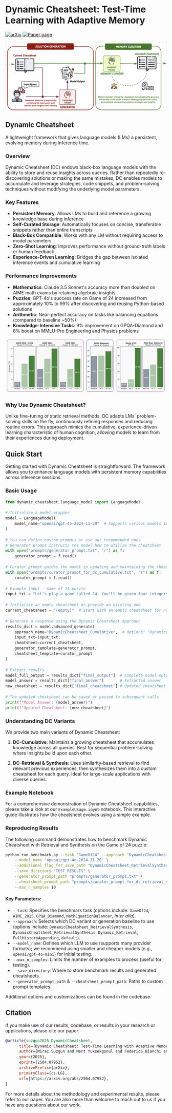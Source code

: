# Dynamic Cheatsheet: Test-Time Learning with Adaptive Memory

[![arXiv](https://img.shields.io/badge/arXiv-2504.07952-b31b1b.svg)](https://arxiv.org/abs/2504.07952) [![Paper page](https://huggingface.co/datasets/huggingface/badges/resolve/main/paper-page-sm-dark.svg)](https://arxiv.org/abs/2504.07952)

![Dynamic Cheatsheet Illustration](figures/Illustration.png)

## Dynamic Cheatsheet

A lightweight framework that gives language models (LMs) a persistent, evolving memory during inference time.

### Overview

Dynamic Cheatsheet (DC) endows black-box language models with the ability to store and reuse insights across queries. Rather than repeatedly re-discovering solutions or making the same mistakes, DC enables models to accumulate and leverage strategies, code snippets, and problem-solving techniques without modifying the underlying model parameters.

### Key Features

* **Persistent Memory**: Allows LMs to build and reference a growing knowledge base during inference
* **Self-Curated Storage**: Automatically focuses on concise, transferable snippets rather than entire transcripts
* **Black-Box Compatible**: Works with any LM without requiring access to model parameters
* **Zero-Shot Learning**: Improves performance without ground-truth labels or human feedback
* **Experience-Driven Learning**: Bridges the gap between isolated inference events and cumulative learning

### Performance Improvements

* **Mathematics**: Claude 3.5 Sonnet's accuracy more than doubled on AIME math exams by retaining algebraic insights
* **Puzzles**: GPT-4o's success rate on Game of 24 increased from approximately 10% to 99% after discovering and reusing Python-based solutions
* **Arithmetic**: Near-perfect accuracy on tasks like balancing equations (compared to baseline ~50%)
* **Knowledge-Intensive Tasks**: 9% improvement on GPQA-Diamond and 8% boost on MMLU-Pro Engineering and Physics problems

![Dynamic Cheatsheet Performance](figures/OverallPerformance.png)


### Why Use Dynamic Cheatsheet?

Unlike fine-tuning or static retrieval methods, DC adapts LMs' problem-solving skills on the fly, continuously refining responses and reducing routine errors. This approach mimics the cumulative, experience-driven learning characteristic of human cognition, allowing models to learn from their experiences during deployment.

## Quick Start

Getting started with Dynamic Cheatsheet is straightforward. The framework allows you to enhance language models with persistent memory capabilities across inference sessions.

### Basic Usage

```python
from dynamic_cheatsheet.language_model import LanguageModel

# Initialize a model wrapper
model = LanguageModel(
    model_name="openai/gpt-4o-2024-11-20"  # Supports various models including OpenAI, Anthropic, DeepSeek, Llama, Gemini, etc.
)

# You can define custom prompts or use our recommended ones
# Generator prompt instructs the model how to utilize the cheatsheet
with open("prompts/generator_prompt.txt", "r") as f:
    generator_prompt = f.read()

# Curator prompt guides the model in updating and maintaining the cheatsheet
with open("prompts/curator_prompt_for_dc_cumulative.txt", "r") as f:
    curator_prompt = f.read()

# Example input - Game of 24 puzzle
input_txt = "Let's play a game called 24. You'll be given four integers, and your objective is to use each number only once, combined with any of the four arithmetic operations (addition, subtraction, multiplication, and division) and parentheses, to achieve a total of 24. For example, if the input is 4, 7, 8, and 8, the output could be (7 - (8 / 8)) * 4 = 24. Please present a single expression that evaluates to 24. Question  #1: 5 6 6 8"

# Initialize an empty cheatsheet or provide an existing one
current_cheatsheet = "(empty)"  # Start with an empty cheatsheet for new sessions

# Generate a response using the Dynamic Cheatsheet approach
results_dict = model.advanced_generate(
    approach_name="DynamicCheatsheet_Cumulative",  # Options: "DynamicCheatsheet_Cumulative", "DynamicCheatsheet_RetrievalSynthesis"
    input_txt=input_txt,
    cheatsheet=current_cheatsheet,
    generator_template=generator_prompt,
    cheatsheet_template=curator_prompt
)

# Extract results
model_full_output = results_dict["final_output"]  # Complete model output
model_answer = results_dict["final_answer"]       # Extracted answer
new_cheatsheet = results_dict['final_cheatsheet'] # Updated cheatsheet for future queries

# The updated cheatsheet can be saved or passed to subsequent calls
print(f"Model Answer: {model_answer}")
print(f"Updated Cheatsheet: {new_cheatsheet}")
```

### Understanding DC Variants

We provide two main variants of Dynamic Cheatsheet:

1. **DC-Cumulative**: Maintains a growing cheatsheet that accumulates knowledge across all queries. Best for sequential problem-solving where insights build upon each other.

2. **DC-Retrieval & Synthesis**: Uses similarity-based retrieval to find relevant previous experiences, then synthesizes them into a custom cheatsheet for each query. Ideal for large-scale applications with diverse queries.

### Example Notebook

For a comprehensive demonstration of Dynamic Cheatsheet capabilities, please take a look at our `ExampleUsage.ipynb` notebook. This interactive guide illustrates how the cheatsheet evolves using a simple example.

### Reproducing Results

The following command demonstrates how to benchmark Dynamic Cheatsheet with Retrieval and Synthesis on the Game of 24 puzzle:

```bash
python run_benchmark.py --task "GameOf24" --approach "DynamicCheatsheet_RetrievalSynthesis" \
    --model_name "openai/gpt-4o-2024-11-20" \
    --additional_flag_for_save_path "DynamicCheatsheet_RetrievalSynthesis" \
    --save_directory "TEST_RESULTS" \
    --generator_prompt_path "prompts/generator_prompt.txt" \
    --cheatsheet_prompt_path "prompts/curator_prompt_for_dc_retrieval_synthesis.txt" \
    --max_n_samples 10
```

#### Key Parameters:

- `--task`: Specifies the benchmark task (options include: `GameOf24`, `AIME_2025`, `GPQA_Diamond`, `MathEquationBalancer`, *inter alia*).
- `--approach`: Selects which DC variant or generation baseline to use (options include: `DynamicCheatsheet_RetrievalSynthesis`, `DynamicCheatsheet_RetrievalSynthesis`, `Dynamic_Retrieval`, `FullHistoryAppending`, `default`).
- `--model_name`: Defines which LLM to use (supports many provider formats); we recommend using smaller and cheaper models (e.g., `openai/gpt-4o-mini`) for initial testing.
- `--max_n_samples`: Limits the number of examples to process (useful for testing).
- `--save_directory`: Where to store benchmark results and generated cheatsheets.
- `--generator_prompt_path` & `--cheatsheet_prompt_path`: Paths to custom prompt templates.

Additional options and customizations can be found in the codebase.

## Citation

If you make use of our results, codebase, or results in your research or applications, please cite our paper:

```bibtex
@article{suzgun2025_DynamicCheatsheet,
      title={Dynamic Cheatsheet: Test-Time Learning with Adaptive Memory}, 
      author={Mirac Suzgun and Mert Yuksekgonul and Federico Bianchi and Dan Jurafsky and James Zou},
      year={2025},
      eprint={2504.07952},
      archivePrefix={arXiv},
      primaryClass={cs.LG},
      url={https://arxiv.org/abs/2504.07952}, 
}
```

For more details about the methodology and experimental results, please refer to our paper. You are also more than welcome to reach out to us if you have any questions about our work.
